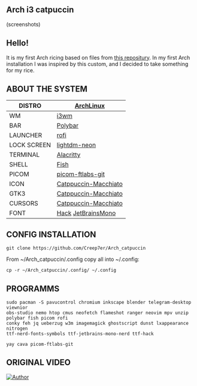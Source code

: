 ## Arch i3 catpuccin
(screenshots)
## Hello!
It is my first Arch ricing based on files from [this repositury](https://gitlab.com/prolinux410/owl_dots/). In my first Arch installation I was inspired by this custom, and I decided to take something for my rice.

## ABOUT THE SYSTEM
|DISTRO|[ArchLinux](https://archlinux.org/)|
| ------ | ------ |
|WM|[i3wm](https://i3wm.org/)|
|BAR|[Polybar](https://github.com/polybar/polybar)|
|LAUNCHER|[rofi](https://github.com/davatorium/rofi)|
|LOCK SCREEN|[lightdm-neon](https://github.com/hertg/lightdm-neon)|
|TERMINAL|[Alacritty](https://github.com/alacritty/alacritty)|
|SHELL|[Fish](https://fishshell.com/)|
|PICOM|[picom-ftlabs-git](https://github.com/FT-Labs/picom)|
|ICON|[Catppuccin-Macchiato](https://github.com/Fausto-Korpsvart/Catppuccin-GTK-Theme)|
|GTK3|[Catppuccin-Macchiato](https://github.com/catppuccin/gtk)|
|CURSORS|[Catppuccin-Macchiato](https://github.com/catppuccin/cursors)|
|FONT|[Hack](https://github.com/source-foundry/Hack) [JetBrainsMono](https://www.jetbrains.com/lp/mono/)|

## CONFIG INSTALLATION

```
git clone https://github.com/Creep7er/Arch_catpuccin
```
  
From ~/Arch_catpuccin/.config copy all into ~/.config:
```
cp -r ~/Arch_catpuccin/.config/ ~/.config
```

## PROGRAMMS 
```
sudo pacman -S pavucontrol chromium inkscape blender telegram-desktop viewnior
obs-studio nemo htop cmus neofetch flameshot ranger neovim mpv unzip polybar fish picom rofi
conky feh jq ueberzug w3m imagemagick ghostscript dunst lxappearance nitrogen
ttf-nerd-fonts-symbols ttf-jetbrains-mono-nerd ttf-hack

yay cava picom-ftlabs-git
```

## ORIGINAL VIDEO
[![Author](https://gitlab.com/prolinux410/owl_dots/-/raw/main/.img/i3_catppuccin.jpg?ref_type=heads)](https://www.youtube.com/watch?v=1oUBR66UtH4)
